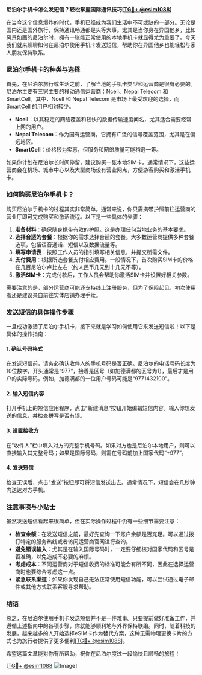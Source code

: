 **尼泊尔手机卡怎么发短信？轻松掌握国际通讯技巧[[TG💪+ @esim1088](https://t.me/s/esim1088)]**

在当今这个信息爆炸的时代，手机已经成为我们生活中不可或缺的一部分。无论是国内还是国外旅行，保持通讯畅通都是头等大事。尤其是当你身在异国他乡，比如风景如画的尼泊尔时，拥有一张能正常使用的本地手机卡就显得尤为重要了。今天我们就来聊聊如何在尼泊尔使用手机卡发送短信，帮助你在异国他乡也能轻松与家人朋友保持联系。

### 尼泊尔手机卡的种类与选择

首先，在尼泊尔旅行或生活之前，了解当地的手机卡类型和运营商是很有必要的。尼泊尔主要有三家主要的移动通信运营商：Ncell、Nepal Telecom 和 SmartCell。其中，Ncell 和 Nepal Telecom 是市场上最受欢迎的选择，而SmartCell 的用户相对较少。

- **Ncell**：以其稳定的网络覆盖和较快的数据传输速度闻名，尤其适合需要经常上网的用户。
- **Nepal Telecom**：作为国有运营商，它拥有广泛的信号覆盖范围，尤其是在偏远地区。
- **SmartCell**：价格较为实惠，但服务和网络质量可能稍逊一筹。

如果你计划在尼泊尔长时间停留，建议购买一张本地SIM卡。通常情况下，这些运营商会在机场、城市中心以及大型商场设有营业网点，方便游客购买和激活手机卡。

### 如何购买尼泊尔手机卡？

购买尼泊尔手机卡的过程其实非常简单。通常来说，你只需携带护照前往运营商的营业厅即可完成购买和激活流程。以下是一些具体的步骤：

1. **准备材料**：确保随身携带有效的护照。这是办理任何当地业务的基本要求。
2. **选择合适的套餐**：根据你的需求选择合适的套餐。大多数运营商提供多种套餐选项，包括语音通话、短信以及数据流量等。
3. **填写申请表**：按照工作人员的指引填写相关信息，并提交所需文件。
4. **支付费用**：根据所选套餐支付相应费用。一般情况下，首次购买SIM卡的价格在几百尼泊尔卢比左右（约人民币几元到十几元不等）。
5. **激活SIM卡**：完成付款后，工作人员会帮助你激活SIM卡并设置好相关参数。

需要注意的是，部分运营商可能还支持线上注册服务，但为了保险起见，初次使用者还是建议亲自前往实体店铺办理手续。

### 发送短信的具体操作步骤

一旦成功激活了尼泊尔手机卡，接下来就是学习如何使用它来发送短信啦！以下是具体的操作指南：

#### 1. 确认号码格式
在发送短信前，请务必确认收件人的手机号码是否正确。尼泊尔的电话号码长度为10位数字，开头通常是“977”，接着是区号（如加德满都的区号为1），最后才是用户的实际号码。例如，加德满都的一位用户号码可能是“9771432100”。

#### 2. 输入短信内容
打开手机上的短信应用程序，点击“新建消息”按钮开始编辑短信内容。输入你想发送的信息，并检查拼写是否有误。

#### 3. 设置接收方
在“收件人”栏中填入对方的完整手机号码。如果对方也是尼泊尔本地用户，则可以直接输入其完整号码；如果是国际号码，则需在号码前加上国家代码“+977”。

#### 4. 发送短信
检查无误后，点击“发送”按钮即可将短信发送出去。通常情况下，短信会在几秒钟内送达对方手机。

### 注意事项与小贴士

虽然发送短信看起来很简单，但在实际操作过程中仍有一些细节需要注意：

- **检查余额**：在发送短信之前，最好先查询一下账户余额是否充足。可以通过拨打特定的服务热线或者访问运营商官网进行查询。
- **避免错误输入**：尤其是在输入国际号码时，一定要仔细核对国家代码和区号是否准确，以免造成不必要的麻烦。
- **考虑成本**：不同运营商对于短信收费的标准可能会有所不同，因此在选择运营商时也要综合考虑这一点。
- **紧急联系渠道**：如果你发现自己无法正常使用短信功能，可以尝试通过电子邮件或其他方式联系客服寻求帮助。

### 结语

总之，在尼泊尔使用手机卡发送短信并不是一件难事。只要提前做好准备工作，并遵循上述指南中的各项步骤，你就能够顺利地与外界保持联络。同时，随着科技的发展，越来越多的人开始选择eSIM卡作为替代方案，这种无需物理更换卡片的方式也为旅行者提供了更多便利[[TG💪+ @esim1088](https://t.me/s/esim1088)]。

希望这篇文章能对你有所帮助，祝你在尼泊尔度过一段愉快且顺畅的旅程！

[[TG💪+ @esim1088](https://t.me/s/esim1088) ![Image](https://i.postimg.cc/4NQfJmqS/Snipaste-2025-05-13-00-14-12.png)]